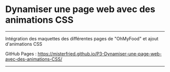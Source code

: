 # Dynamiser une page web avec des animations CSS

***
Intégration des maquettes des différentes pages de "OhMyFood" et ajout d'animations CSS

GitHub Pages : https://misterfried.github.io/P3-Dynamiser-une-page-web-avec-des-animations-CSS/

***